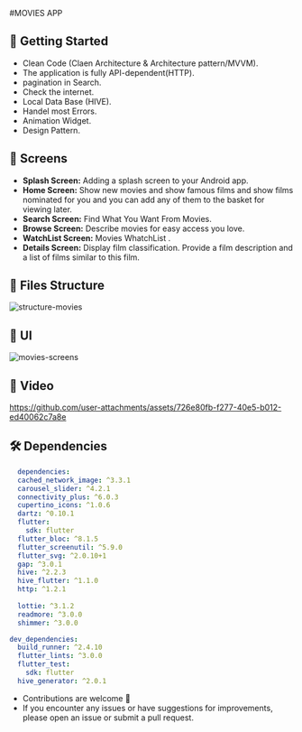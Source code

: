 #MOVIES APP

## 🚀 Getting Started

- Clean Code (Claen Architecture & Architecture pattern/MVVM).
- The application is fully API-dependent(HTTP).
- pagination in Search.
- Check the internet.
- Local Data Base (HIVE).
- Handel most Errors.
- Animation Widget.
- Design Pattern.
  
  
## 🤳 Screens

- **Splash Screen:** Adding a splash screen to your Android app. 
- **Home Screen:** Show new movies and show famous films and show films nominated for you and you can add any of them to the basket for viewing later.
- **Search Screen:** Find What You Want From Movies.
- **Browse Screen:** Describe movies for easy access you love.
- **WatchList Screen:** Movies WhatchList .
- **Details Screen:** Display film classification. Provide a film description and a list of films similar to this film.






## 📁 Files Structure
![structure-movies](https://github.com/user-attachments/assets/0bd4b1f9-0355-4ca1-9dc1-5f3ee827378b)


## 📱 UI
![movies-screens](https://github.com/user-attachments/assets/31652e47-96ef-4817-a27e-ef606bb8b6ee)




## 🎥 Video



https://github.com/user-attachments/assets/726e80fb-f277-40e5-b012-ed40062c7a8e



## 🛠 Dependencies

```pubspec.yaml
  dependencies:
  cached_network_image: ^3.3.1
  carousel_slider: ^4.2.1
  connectivity_plus: ^6.0.3
  cupertino_icons: ^1.0.6
  dartz: ^0.10.1
  flutter:
    sdk: flutter
  flutter_bloc: ^8.1.5
  flutter_screenutil: ^5.9.0
  flutter_svg: ^2.0.10+1
  gap: ^3.0.1
  hive: ^2.2.3
  hive_flutter: ^1.1.0
  http: ^1.2.1
  
  lottie: ^3.1.2
  readmore: ^3.0.0
  shimmer: ^3.0.0

dev_dependencies:
  build_runner: ^2.4.10
  flutter_lints: ^3.0.0
  flutter_test:
    sdk: flutter
  hive_generator: ^2.0.1

```


- Contributions are welcome 💜
- If you encounter any issues or have suggestions for improvements, please open an issue or submit a pull request.

